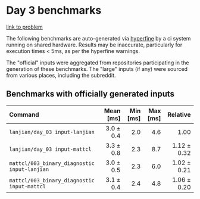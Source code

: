 # Day 3 benchmarks

[link to problem](http://adventofcode.com/2021/day/3)

The following benchmarks are auto-generated via [hyperfine](https://github.com/sharkdp/hyperfine) by a ci system running on shared hardware. Results may be inaccurate, particularly for execution times < 5ms, as per the hyperfine warnings.

The "official" inputs were aggregated from repositories participating in the generation of these benchmarks. The "large" inputs (if any) were sourced from various places, including the subreddit.

## Benchmarks with officially generated inputs
| Command | Mean [ms] | Min [ms] | Max [ms] | Relative |
|:---|---:|---:|---:|---:|
| `lanjian/day_03 input-lanjian` | 3.0 ± 0.4 | 2.0 | 4.6 | 1.00 |
| `lanjian/day_03 input-mattcl` | 3.3 ± 0.8 | 2.3 | 8.7 | 1.12 ± 0.32 |
| `mattcl/003_binary_diagnostic input-lanjian` | 3.0 ± 0.5 | 2.3 | 6.0 | 1.02 ± 0.21 |
| `mattcl/003_binary_diagnostic input-mattcl` | 3.1 ± 0.4 | 2.4 | 4.8 | 1.06 ± 0.20 |
